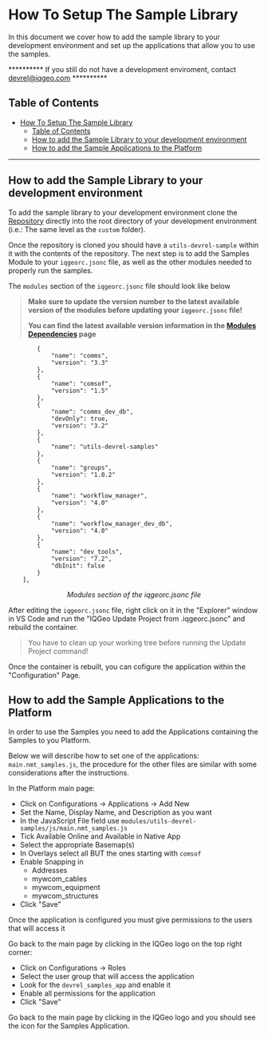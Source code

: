 # How To Setup The Sample Library

In this document we cover how to add the sample library to your development environment and set up the applications that allow you to use the samples.

********** If you still do not have a development enviroment, contact devrel@iqgeo.com **********

## Table of Contents

- [How To Setup The Sample Library](#how-to-setup-the-sample-library)
  - [Table of Contents](#table-of-contents)
  - [How to add the Sample Library to your development environment](#how-to-add-the-sample-library-to-your-development-environment)
  - [How to add the Sample Applications to the Platform](#how-to-add-the-sample-applications-to-the-platform)

---

## How to add the Sample Library to your development environment

To add the sample library to your development environment clone the [Repository](https://github.com/IQGeo/utils-devrel-samples/tree/main) directly into the root directory of your development environment (i.e.: The same level as the `custom` folder).

Once the repository is cloned you should have a `utils-devrel-sample` within it with the contents of the repository. The next step is to add the Samples Module to your `iqgeorc.jsonc` file, as well as the other modules needed to properly run the samples.

The `modules` section of the `iqgeorc.jsonc` file should look like below

> **Make sure to update the version number to the latest available version of the modules before updating your `iqgeorc.jsonc` file!**
> 
> **You can find the latest available version information in the [Modules Dependencies](https://github.com/IQGeo/utils-project-template/wiki/Module-dependencies) page**

```    "modules": [
        {
            "name": "comms",
            "version": "3.3"
        },
        {
            "name": "comsof",
            "version": "1.5"
        },
        {
            "name": "comms_dev_db",
            "devOnly": true,
            "version": "3.2"
        },
        {
            "name": "utils-devrel-samples"
        },
        {
            "name": "groups",
            "version": "1.0.2"
        },
        {
            "name": "workflow_manager",
            "version": "4.0"
        },
        {
            "name": "workflow_manager_dev_db",
            "version": "4.0"
        },
        {
            "name": "dev_tools",
            "version": "7.2",
            "dbInit": false
        }
    ],
```
<p align="center"><i>Modules section of the iqgeorc.jsonc file</i></p>

After editing the `iqgeorc.jsonc` file, right click on it in the "Explorer" window in VS Code and run the "IQGeo Update Project from .iqgeorc.jsonc" and rebuild the container.

> You have to clean up your working tree before running the Update Project command!

Once the container is rebuilt, you can cofigure the application within the "Configuration" Page.

## How to add the Sample Applications to the Platform

In order to use the Samples you need to add the Applications containing the Samples to you Platform.

Below we will describe how to set one of the applications: `main.nmt_samples.js`, the procedure for the other files are similar with some considerations after the instructions.

In the Platform main page:

- Click on Configurations -> Applications -> Add New
- Set the Name, Display Name, and Description as you want
- In the JavaScript File field use `modules/utils-devrel-samples/js/main.nmt_samples.js`
- Tick Available Online and Available in Native App
- Select the appropriate Basemap(s)
- In Overlays select all BUT the ones starting with `comsof`
- Enable Snapping in
  - Addresses
  - mywcom_cables
  - mywcom_equipment
  - mywcom_structures
- Click "Save"

Once the application is configured you must give permissions to the users that will access it

Go back to the main page by clicking in the IQGeo logo on the top right corner:

- Click on Configurations -> Roles
- Select the user group that will access the application
- Look for the `devrel_samples_app` and enable it
- Enable all permissions for the application
- Click "Save"

Go back to the main page by clicking in the IQGeo logo and you should see the icon for the Samples Application.